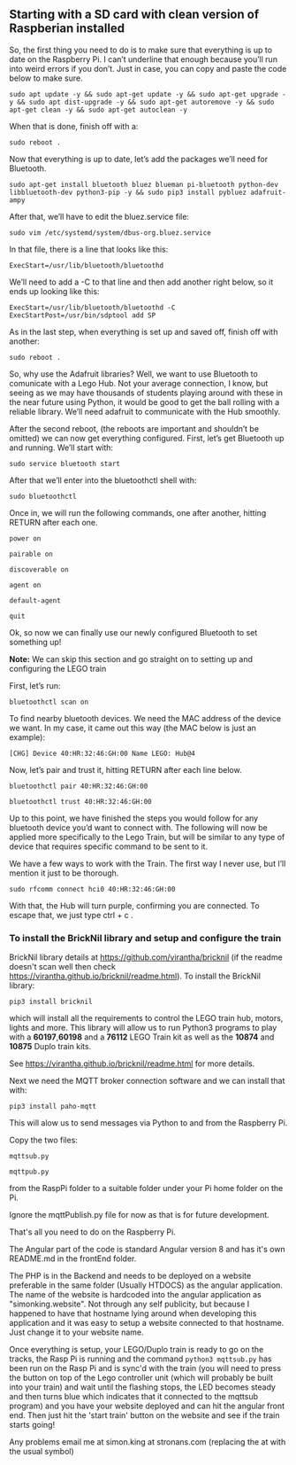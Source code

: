 ## Starting with a SD card with clean version of Raspberian installed 
So, the first thing you need to do is to make sure that everything is up to date on the Raspberry Pi. 
I can’t underline that enough because you’ll run into weird errors if you don’t. 
Just in case, you can copy and paste the code below to make sure.

`sudo apt update -y && sudo apt-get update -y && sudo apt-get upgrade -y && sudo apt dist-upgrade -y && sudo apt-get autoremove -y && sudo apt-get clean -y && sudo apt-get autoclean -y`

When that is done, finish off with a:

`sudo reboot .`

Now that everything is up to date, let’s add the packages we’ll need for Bluetooth.

`sudo apt-get install bluetooth bluez blueman pi-bluetooth python-dev libbluetooth-dev python3-pip -y && sudo pip3 install pybluez adafruit-ampy`

After that, we’ll have to edit the bluez.service file:

`sudo vim /etc/systemd/system/dbus-org.bluez.service`

In that file, there is a line that looks like this:

`ExecStart=/usr/lib/bluetooth/bluetoothd`

We’ll need to add a -C to that line and then add another right below, so it ends up looking like this:

`ExecStart=/usr/lib/bluetooth/bluetoothd -C
ExecStartPost=/usr/bin/sdptool add SP`

As in the last step, when everything is set up and saved off, finish off with another:

`sudo reboot .`

So, why use the Adafruit libraries? Well, we want to use Bluetooth to comunicate with a Lego Hub. 
Not your average connection, I know, but seeing as we may have thousands of students playing around with these 
in the near future using Python, it would be good to get the ball rolling with a reliable library. 
We’ll need adafruit to communicate with the Hub smoothly.

After the second reboot, (the reboots are important and shouldn’t be omitted) we can now get everything configured.
First, let’s get Bluetooth up and running. We’ll start with:

`sudo service bluetooth start`

After that we’ll enter into the bluetoothctl shell with:

`sudo bluetoothctl`

Once in, we will run the following commands, one after another, hitting RETURN after each one.

`power on`

`pairable on`

`discoverable on`

`agent on`

`default-agent`

`quit`

Ok, so now we can finally use our newly configured Bluetooth to set something up! 

**Note:** We can skip this section and go straight on to setting up and configuring the LEGO train 

First, let’s run:

`bluetoothctl scan on`

To find nearby bluetooth devices. We need the MAC address of the device we want. In my case, it came out this way (the MAC below is just an example):

`[CHG] Device 40:HR:32:46:GH:00 Name LEGO: Hub@4`

Now, let’s pair and trust it, hitting RETURN after each line below.

`bluetoothctl pair 40:HR:32:46:GH:00`

`bluetoothctl trust 40:HR:32:46:GH:00`

Up to this point, we have finished the steps you would follow for any bluetooth device you’d want to connect with. 
The following will now be applied more specifically to the Lego Train, but will be similar to any type of device that requires specific command to be sent to it.

We have a few ways to work with the Train. The first way I never use, but I’ll mention it just to be thorough.

`sudo rfcomm connect hci0 40:HR:32:46:GH:00`

With that, the Hub will turn purple, confirming you are connected. To escape that, we just type ctrl + c .

### To install the BrickNil library and setup and configure the train

BrickNil library details at https://github.com/virantha/bricknil (if the readme doesn't scan well then check https://virantha.github.io/bricknil/readme.html).
To install the BrickNil library:

`pip3 install bricknil`

which will install all the requirements to control the LEGO train hub, motors, lights and more. This library will allow us to run Python3 programs to
play with a **60197**,**60198** and a **76112** LEGO Train kit as well as the **10874** and **10875** Duplo train kits.

See https://virantha.github.io/bricknil/readme.html for more details.

Next we need the MQTT broker connection software and we can install that with:

`pip3 install paho-mqtt`

This will alow us to send messages via Python to and from the Raspberry Pi.

Copy the two files:

`mqttsub.py`

`mqttpub.py`

from the RaspPi folder to a suitable folder under your Pi home folder on the Pi.

Ignore the mqttPublish.py file for now as that is for future development. 

That's all you need to do on the Raspberry Pi.

The Angular part of the code is standard Angular version 8 and has it's own README.md in the frontEnd folder.

The PHP is in the Backend and needs to be deployed on a website preferable in the same folder (Usually HTDOCS) as the angular application.
The name of the website is hardcoded into the angular application as "simonking.website". Not through any self publicity,
but because I happened to have that hostname lying around when developing this application and it was easy to setup
a website connected to that hostname. Just change it to your website name.

Once everything is setup, your LEGO/Duplo train is ready to go on the tracks, the Rasp Pi is running and the command
`python3 mqttsub.py`
has been run on the Rasp Pi and is sync'd with the train (you will need to press the button on top of the Lego controller unit (which will
probably be built into your train) and wait
until the flashing stops, the LED becomes steady and then turns blue which indicates that it connected to
the mqttsub program) and you have your website deployed and can hit the angular front end. Then just
hit the 'start train' button on the website and see if the train starts going!

Any problems email me at simon.king at stronans.com (replacing the at with the usual symbol)
